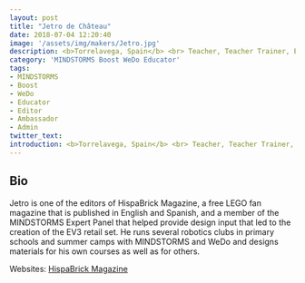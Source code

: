 ```yaml
---
layout: post
title: "Jetro de Château"
date: 2018-07-04 12:20:40
image: '/assets/img/makers/Jetro.jpg'
description: <b>Torrelavega, Spain</b> <br> Teacher, Teacher Trainer, Editor
category: 'MINDSTORMS Boost WeDo Educator'
tags:
- MINDSTORMS
- Boost
- WeDo
- Educator
- Editor
- Ambassador
- Admin
twitter_text:
introduction: <b>Torrelavega, Spain</b> <br> Teacher, Teacher Trainer, Editor
---
```




## Bio


Jetro is one of the editors of HispaBrick Magazine, a free LEGO fan magazine that is published in English and Spanish, and a member of the MINDSTORMS Expert Panel that helped provide design input that led to the creation of the EV3 retail set. He runs several robotics clubs in primary schools and summer camps with MINDSTORMS and WeDo and designs materials for his own courses as well as for others.

Websites: [HispaBrick Magazine](http://www.HispaBrickMagazine.com)
